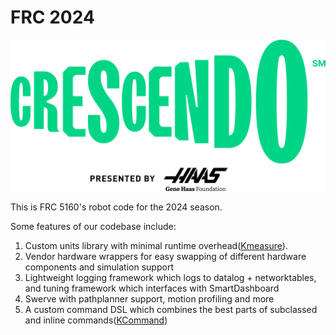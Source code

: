 # FRC 2024
![img.png](CrescendoLogo.png)

This is FRC 5160's robot code for the 2024 season.

Some features of our codebase include:

1. Custom units library with minimal runtime overhead([Kmeasure](https://github.com/battery-staple/KMeasure)).
2. Vendor hardware wrappers for easy swapping of different hardware components and simulation support
3. Lightweight logging framework which logs to datalog + networktables, and tuning framework which interfaces with SmartDashboard
4. Swerve with pathplanner support, motion profiling and more
5. A custom command DSL which combines the best parts of subclassed and inline commands([KCommand]())

